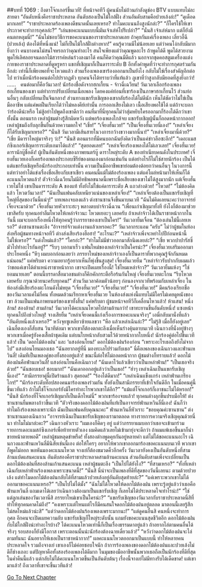 ##บทที่ 1069 : ถึงตาโจ๊กเกอร์ขึ้นเวที!
ที่หน้าจอทีวี
ผู้คนนับไม่ถ้วนกำลังดูช่อง BTV แบบแทบไม่ละสายตา
“อันดับหนึ่งคือราชาประหลาด อันดับสองเป็นไม้ใกล้ฝั่ง ส่วนอันดับสามคือปวยเล้งล่ะ!”
“ดุเดือดมากเลย!”
“ราชาประหลาดร้องเพลงดีขนาดนั้นเลยเหรอ? ทำไมคะแนนถึงสูงนักล่ะ?”
“ก็ใครใช้ให้เขาประกาศจะทำการกุศลล่ะ?”
“เล่นขอคะแนนแบบนี้มันเจ้าเล่ห์ไปรึเปล่า?”
“นั่นสิ เจ้าเล่ห์มาก แต่ก็ยังมีคนตกหลุมนี่!”
“ฉันไม่ชอบวิธีการขอคะแนนของราชาประหลาดเลย ถ้าคุยกันแค่เรื่องเพลง เลี่ยวอี้ฉี (ปวยเล้ง) ต้องได้ที่หนึ่งแน่! ไม่ก็เป็นไม้ใกล้ฝั่งต่างหาก!”
คนรู้ความมีไม่น้อยเลย
แต่ว่าคนโง่กลับมีมากยิ่งกว่า
คนบางคนไม่สนใจหรอกว่าคุณทำอะไร สนใจเพียงแต่ว่าคุณพูดอะไร ถ้าพูดได้ดี พูดได้สวยงาม พูดให้เลิศลอยจนดอกไม้สวรรค์หล่นร่วงลงมาได้ คนก็คิดว่าคุณมีดีแล้ว นอกจากชุดคอสตูมเครื่องแต่งกายของราชาประหลาดที่ดูหรูหรา แขกที่เชิญมาก็เป็นดาราระดับ B อีกทั้งคำพูดที่ว่าจะทำการกุศลร่วมกันอีกล่ะ เท่านี้ก็เพียงพอที่จะโหวตแล้ว ส่วนเรื่องเพลงเขาร้องออกมาเป็นยังไง กลับไม่ใช่เรื่องสำคัญอีกต่อไป
ทว่าเมื่อนักร้องคนต่อไปปรากฏตัว ทุกคนจึงได้ทราบว่าที่แท้แล้ว ภูเขาที่ว่าสูงกลับมียอดที่สูงยิ่งกว่า!
……
 
คนต่อมาก็คือวันเวลา!
นักร้องชื่อดังจากฮกเกี้ยน - จ้าวฉี่เฉวียน!
วันเวลาเลือกร้องเพลงฮกเกี้ยนของเขา แต่ทำการปรับเปลี่ยนเนื้อเพลง โดยคงแค่ท่อนที่เขาร้องเป็นภาษาฮกเกี้ยนไว้ ส่วนท่อนอื่นๆ กลับเปลี่ยนเป็นจีนกลาง! ส่วนทางแขกรับเชิญของเขากลับร้องได้ไม่ดีนัก เห็นได้ชัดว่าไม่ใช่เป็นมืออาชีพ แต่แค่พอฝืนเรียกได้ว่าไม่หลงคีย์เท่านั้น การออกเสียงไม่เลว เนื้อเสียงพอใช้ได้ แต่ถ้าจะบอกว่าร้องดีน่ะหรือ ไม่สู้อย่าไปพูดถึงเขาดีกว่า คนที่มาที่นี่ทุกคนไม่ว่าสุ่มหยิบใครออกมาก็ร้องได้ดีกว่าเขาทั้งนั้น
ตอนแรก เหล่าผู้ชมต่างรู้สึกผิดหวัง
แต่พอร้องเพลงใกล้จบ แขกรับเชิญผู้นั้นก็ถอดหน้ากากออก!
เหล่าผู้ชมถึงกับลุกขึ้นยืนด้วยความตกใจ!
“เชี่ย!”
“เจี่ยงฮั่นเวย!”
“เป็นเจี่ยงฮั่นเวยนี่เอง!”
“เหล่าเจี่ยงก็ได้รับเชิญมาเหรอ?”
“นั่นสิ วันเวลามีเส้นสายในวงการกว้างขวางมากนี่นา!”
“เหล่าเจี่ยงมานี่ด้วย?”
“เชี่ย มีดาราใหญ่มาจริงๆ ว่ะ!”
“นั่นสิ ตอนแรกที่มีคนบอกฉันยังคิดว่าเป็นแค่ข่าวลือซะอีก!”
“เดอะแมสก์ซิงเกอร์เชิญดาราระดับเอมาได้แล้ว!”
“สุดยอดเลย!”
“เหล่าเจี่ยงร้องเพลงได้ไม่เลวเลย!”
เจี่ยงฮั่นเวย!
ดารานักบู๊ชื่อดัง!
ผู้เป็นอันดับหนึ่งของภาพยนตร์บู๊
ดาราใหญ่ระดับ A ของทำเนียบคนดังในประเทศ!
เจี่ยงฮั่นเวยเองก็เคยร้องเพลงประกอบซีรีย์ของตนเองมาก่อนเช่นกัน แต่อย่างไรก็ไม่ใช่สายนักร้อง เป็นได้แต่แขกรับเชิญหรือนักร้องประกอบเท่านั้น ความเป็นมืออาชีพเขาย่อมต้องด้อยกว่าคนอื่นๆ ในวงการนี้ แต่ทว่าอย่าได้แข่งเรื่องชื่อเสียงกับเขาเชียว คนคนนี้แม้ไม่ต้องร้องเพลง แต่แค่โผล่หน้ามาให้เห็นก็ได้คะแนนโหวตแล้ว! ตัวจ้าวฉี่เฉวียนไม่มีอิทธิพลขนาดนี้เพราะชื่อเสียงของเขาไม่ได้สูงมากนัก แต่เจี่ยงฮั่นเวยไม่ใช่ เขาเป็นดาราระดับ A ของแท้ ทั้งยังไม่ใช่แค่ดาราระดับ A แถวล่างด้วย!
“โหวต!”
“ไม่ต้องคิดแล้ว โหวตวันเวลา!”
“ฉันเป็นแฟนคลับเหนียวแน่นของเหล่าเจี่ยง!”
“เหล่าเจี่ยงต้องเป็นแขกรับเชิญที่ใหญ่ที่สุดของวันนี้แน่ๆ!”
บทเพลงจบลงแล้ว
ต่งซานซานจึงขึ้นมาบนเวที “ฉันไม่คิดเลยนะคะว่าอาจารย์เจี่ยงจะมาด้วย”
เจี่ยงฮั่นเวยหัวเราะฮะๆ พลางตบบ่าจ้าวฉี่ฉวน “เพื่อนเก่าเชิญมาทั้งที ยังไงก็ต้องมาช่วยเขาสิครับ ทุกคนอย่าลืมโหวตให้เหล่าจ้าวนะ โหวตเยอะๆ เลยครับ ถ้าเหล่าจ้าวได้เป็นราชาหน้ากากในวันนี้ ผมจะบอกเรื่องหนึ่งให้ทุกคนรู้ว่าภรรยาของเขาเป็นใคร!”
วันเวลายิ้มเจื่อน “ต้องเล่นไม้นี้เลยเหรอ?”
ต่งซานซานตะลึง “อ้าจารย์จ้าวแต่งงานแล้วเหรอคะ?”
วันเวลากระแอม “ครับ”
ไม่ว่าผู้ชมในห้องส่งหรือผู้ชมทางหน้าจอทีวี ต่างส่งเสียงร้องฮือฮา!
“อะไรนะ?”
“เหล่าจ้าวเพิ่งจะหย่าไปปีก่อนหน้านี้ไม่ใช่เหรอ?”
“แต่งใหม่แล้ว?”
“ใครอ่ะ?”
“ทำไมไม่มีข่าวออกมาสักนิดเลยล่ะ?”
“เชี่ย พวกปาปารัสซี่มัวไปทำอะไรกันอยู่?”
“รีบๆ บอกมาเร็ว แฟนใหม่ของเหล่าจ้าวเป็นใครน่ะ?”
เจี่ยงฮั่นเวยเสริมออกมาประโยคหนึ่ง “หึๆ ผมบอกก่อนเลยว่า ภรรยาใหม่ของเหล่าจ้าวเองก็เป็นดาราที่พวกคุณรู้จักกันหมดแน่นอน!”
แค่พริบตา ความอยากรู้อยากเห็นก็พุ่งขึ้นสูงสุด!
เจี่ยงฮั่นเวยยิ้ม “เหล่าจ้าวรับปากกับผมแล้วว่าขอแค่เขาได้ตำแหน่งราชาหน้ากาก เขาจะเปิดเผยเรื่องนี้! ใช่ไหมเหล่าจ้าว?”
วันเวลายิ้มแห้งๆ “ใช่ ยอมนายเลย”
ตอนนี้บรรดาสื่อมวลชนต่างก็คึกคักกระตือรือร้นกันใหญ่
เจี่ยงฮั่นเวยตะโกน “รีบโหวตเลยครับ กรุณาด้วยนะครับทุกคน!”
ส่วนวันเวลาค้อมตัวน้อยๆ ก่อนลงจากเวทีพร้อมกับเหล่าเจี่ยง
ในห้องส่งมีเสียงร้องตะโกนดังไม่หยุด
“เจี่ยงฮั่นเวย!”
“เจี่ยงฮั่นเวย!”
“เจี่ยงฮั่นเวย!”
มีคนร้องเรียกชื่อของวันเวลาแค่ไม่กี่คน ทั้งหมดล้วนเรียกหาเจี่ยงฮั่นเวย ในห้องส่งแห่งนี้แทบไม่มีใครไม่เคยดูหนังของเขา ล้วนเป็นแฟนภาพยนตร์ของเขาทั้งสิ้น!
แค่พริบตา ผู้ชมหน้าจอทีวีก็เคลื่อนไหวแล้ว!
ห้าแสน!
หนึ่งล้าน!
สองล้าน!
สามล้าน!
วันเวลาได้คะแนนโหวตไปสามล้านกว่า!
เขาทะยานขึ้นอันดับหนึ่ง!
แซงหน้าทุกคนไปถึงช่วงใหญ่!
จางเสียยิ้ม “เหล่าเจี่ยงคนนี้เก่งเรื่องการขอคะแนนจริงๆ”
เอมี่กลับมานั่งที่แล้ว “อันดับหนึ่งแล้วเหรอ?”
หวังจุยซูเหลียวซ้ายแลขวา “หือ แล้วเหล่าเฉินล่ะ?”
“ไม่รู้สิ เมื่อกี้ยังอยู่เลย” เฉินอี้ตงเองก็สับสน
วินาทีต่อมา พวกเขาก็ต้องตกตะลึงเมื่อเห็นร่างคุ้นตาบนเวที เฉินกวงที่นั่งอยู่ข้างๆ พวกเขาเมื่อครู่ยังคงเสื้อผ้าชุดเดิม แต่บนใบหน้ากลับสวมไว้ด้วยหน้ากากใบหนึ่ง!
นักร้องคู่ต่อไปขึ้นเวทีแล้ว!
เป็น ‘ดอกไม้ต้องฝน’ และ ‘แสงอ่อนโยน!’
ดอกไม้ต้องฝนร้องก่อน “เพราะอะไรเธอถึงยังไม่จากไป”
แสงอ่อนโยนมองเธอ “ฉันอยากอยู่ที่นี่ มองทะเลไปร่วมกับเธอ”
นี่คือเพลงของเฉินกวงและฟ่านเหวินลี่!
เดิมทีเป็นเพลงคู่ของทั้งสองอยู่แล้ว!
ขณะนี้ต่อให้ไม่ถอดหน้ากาก ผู้ชมต่างก็ทราบแล้ว!
ดอกไม้ต้องฝนคือฟ่านเหวินลี่!
แสงอ่อนโยนคือเฉินกวง!
“ฉันเดาไว้แล้วเชียวว่าเป็นเหล่าฟ่าน!”
“เป็นเธอจริงด้วย!”
“ฉันชอบเธอ! ชอบมาก!”
“ฉันเดาออกอยู่แล้วว่าเป็นเธอ!”
“ฮ่าๆ เหล่าเฉินเป็นแขกรับเชิญนี่เอง!”
“สามีภรรยาคู่นี้เปิดร้านแล้ว สุดยอด!”
“ร้องได้ดีมาก!”
“เหล่าเฉินแข็งแกร่ง เหล่าฟ่านเกรียงไกร!”
“นักร้องระดับท็อปสองคนมาร้องเพลงร่วมกัน ทั้งยังเป็นสามีภรรยาที่เข้าใจกันดีอีก ในเมื่อคนคู่นี้ขึ้นเวทีแล้ว ถ้าไม่ใช่โจ๊กเกอร์ยังมีใครทำอะไรพวกเขาได้อีก?”
“แม้แต่โจ๊กเกอร์ก็เอาชนะไม่ได้หรอก!”
“นั่นสิ นักร้องที่โจ๊กเกอร์เชิญมาก็เป็นเด็กใหม่นี่”
พวกเขาร้องจบแล้ว!
ทุกคนต่างลุกขึ้นปรบมือให้!
ต่งซานซานยิ้มพลางก้าวขึ้นเวที “ตัวจริงของดอกไม้ต้องฝนที่แท้เป็นอาจารย์ฟ่านเหวินลี่นี่เอง! ฉันก็ว่าทำไมถึงร้องเพลงเพราะนัก ฉันเป็นแฟนคลับคุณนะคะ”
ฟ่านเหวินลี่หัวเราะ “ขอบคุณค่ะซานซาน”
ต่งซานซานมองเฉินกวง “อาจารย์เฉินเป็นแขกรับเชิญของเรามาตลอด ทางรายการความจริงเชิญคุณด้วยนี่นา ทำไมไม่มาล่ะคะ?”
เฉินกวงหัวเราะ “ผมเองก็คิดๆ อยู่ แต่ว่าภรรยาผมบอกว่าเธอจะเข้ามาร่วมรายการเดอะแมสก์ซิงเกอร์เพื่อท้าทายตัวเอง ผมคิดแล้วเลยไม่เข้ามายุ่งจะดีกว่า ถ้าผมแพ้เธอขึ้นมาก็น่าขายหน้าตายพอดี”
เหล่าผู้ชมหลุดขำพรืด!
ทั้งสองต่างพูดคุยกันอยู่หลายคำ แต่ไม่ได้ขอคะแนนอะไร
เฉินกวงและฟ่านเหวินลี่มีนิสัยเช่นนี้เอง ต่อให้ใครๆ อยากให้พวกเขาออกมาร้องขอคะแนนบนเวที พวกเขาก็พูดไม่ออก
พอหันมองคะแนนโหวต จางเย่ก็ต้องขมวดคิ้วอีกครั้ง
วันเวลายังคงเป็นอันดับหนึ่งที่สามล้านแปดแสนคะแนน
อันดับสองคือราชาประหลาดสามล้านคะแนน
ส่วนอันดับสามเพิ่งจะเปลี่ยนเป็นดอกไม้ต้องฝนที่สองล้านเก้าแสนคะแนน
เหล่าผู้ชมตะลึง
“เป็นไปได้ยังไง?”
“ที่สามเหรอ?”
“ทั้งที่เหล่าเฉินกับเหล่าฟ่านร้องเพลงเพราะขนาดนี้!”
“นั่นสิ นี่น่าจะเป็นเพลงที่ดีที่สุดของวันนี้เลยนะ ตามด้วยปวยเล้ง แต่ทำไมดอกไม้ต้องฝนกลับได้ที่สามแล้วปวยเล้งอยู่อันดับสุดท้ายล่ะ?”
“แค่เพราะพวกเขาไม่ได้ออกมาขอคะแนนเหรอ?”
“เป็นไปไม่ได้มั้ง”
“ฉันไม่ได้โหวตให้ดอกไม้ต้องฝน เพราะรู้อยู่แล้วว่าเธอคือฟ่านเหวินลี่ แถมเดาได้เลยว่าเฉินกวงต้องมาเป็นแขกรับเชิญ ก็เลยไม่ได้ประหลาดใจเท่าไรน่ะ!”
“ใช่ แต่ลูกเล่นของวันเวลานี่สิ ภรรยาใหม่เขาเป็นใครน่ะ?”
“แขกรับเชิญของวันเวลากับราชาประหลาดนี่สิที่ทำให้ทุกคนคาดไม่ถึง!”
“คงเพราะแต่ไหนแต่ไรก็มีคนสนใจดอกไม้ต้องฝนอยู่ตลอด มาตอนนี้เลยรู้สึกไม่สดใหม่แล้วน่ะสิ”
“แต่ว่าดอกไม้ต้องฝนร้องเพลงเพราะมากนะ!”
“แต่ดูคนอื่นสิ คนหนึ่งจะทำการกุศล อีกคนจะเปิดเผยความลับ แขกรับเชิญก็ใหญ่ระดับนั้น แถมยังขอคะแนนสุดชีวิตอีก ดอกไม้ต้องฝนกับไม้ใกล้ฝั่งน่ะทำอะไรบ้าง? ได้คะแนนโหวตเท่านี้ก็เป็นเรื่องธรรมดาอยู่แล้ว ถ้าอยากไล่ตามคนอื่นได้จริงๆ รอบสองก็ยังมีโอกาส เพราะตอนนั้นน่ะนักร้องต้องฉายเดี่ยวแล้ว!”
“หวังว่าดอกไม้ต้องฝนจะไล่ตามทันนะ ฉันอยากให้เธอเป็นราชาหน้ากาก!”
ผลคะแนนโหวตออกมาเป็นแบบนี้ ทำให้หลายคนประหลาดใจ
รวมถึงจางเย่ เขาเองก็ไม่ค่อยชอบใจนัก
ถ้าการร้องเพลงของดอกไม้ต้องฝนและปวยเล้งไม่ดีก็ช่างเถอะ แต่ปัญหาคือทั้งสองร้องเพลงได้ดีมาก ในมุมของมืออาชีพนั้นพวกเธอถือเป็นนักร้องที่ดีที่สุดในค่ำคืนนี้แล้ว แต่กลับไม่ได้คะแนนโหวตขึ้นเป็นอันดับต้นๆ เรื่องนี้จางเย่ไม่มีทางรับได้เด็ดขาด!
แต่เขามาแล้ว!
ถึงเวลาที่เขาจะขึ้นเวทีแล้ว!
 


[Go To Next Chapter]( ./170.md)